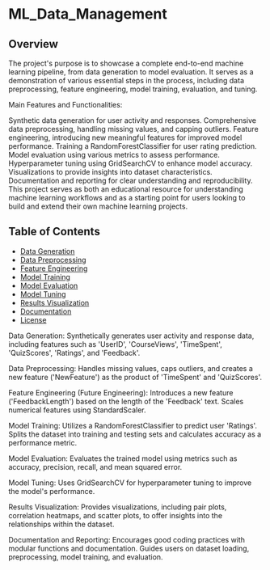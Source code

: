 # ML_Data_Management

## Overview
The project's purpose is to showcase a complete end-to-end machine learning pipeline, from data generation to model evaluation. It serves as a demonstration of various essential steps in the process, including data preprocessing, feature engineering, model training, evaluation, and tuning.

Main Features and Functionalities:

Synthetic data generation for user activity and responses.
Comprehensive data preprocessing, handling missing values, and capping outliers.
Feature engineering, introducing new meaningful features for improved model performance.
Training a RandomForestClassifier for user rating prediction.
Model evaluation using various metrics to assess performance.
Hyperparameter tuning using GridSearchCV to enhance model accuracy.
Visualizations to provide insights into dataset characteristics.
Documentation and reporting for clear understanding and reproducibility.
This project serves as both an educational resource for understanding machine learning workflows and as a starting point for users looking to build and extend their own machine learning projects.

## Table of Contents
- [Data Generation](#data-generation)
- [Data Preprocessing](#data-preprocessing)
- [Feature Engineering](#feature-engineering)
- [Model Training](#model-training)
- [Model Evaluation](#model-evaluation)
- [Model Tuning](#model-tuning)
- [Results Visualization](#results-visualization)
- [Documentation](#documentation)
- [License](#license)


Data Generation: Synthetically generates user activity and response data, including features such as 'UserID', 'CourseViews', 'TimeSpent', 'QuizScores', 'Ratings', and 'Feedback'.

Data Preprocessing: Handles missing values, caps outliers, and creates a new feature ('NewFeature') as the product of 'TimeSpent' and 'QuizScores'.

Feature Engineering (Future Engineering): Introduces a new feature ('FeedbackLength') based on the length of the 'Feedback' text.
Scales numerical features using StandardScaler.

Model Training: Utilizes a RandomForestClassifier to predict user 'Ratings'.
Splits the dataset into training and testing sets and calculates accuracy as a performance metric.

Model Evaluation: Evaluates the trained model using metrics such as accuracy, precision, recall, and mean squared error.

Model Tuning: Uses GridSearchCV for hyperparameter tuning to improve the model's performance.

Results Visualization: Provides visualizations, including pair plots, correlation heatmaps, and scatter plots, to offer insights into the relationships within the dataset.

Documentation and Reporting: Encourages good coding practices with modular functions and documentation. Guides users on dataset loading, preprocessing, model training, and evaluation.
